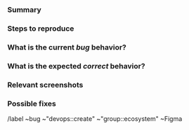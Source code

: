 <!---
Please read this!

Before opening a new issue, make sure to search for keywords in the issues
filtered by the "bug" label:

- https://gitlab.com/gitlab-org/gitlab-figma-plugin/-/issues?label_name%5B%5D=bug

and verify the issue you're about to submit isn't a duplicate.
--->

### Summary

<!-- Summarize the bug encountered concisely -->

### Steps to reproduce

<!-- How one can reproduce the issue - this is very important -->

### What is the current *bug* behavior?

<!-- What actually happens -->

### What is the expected *correct* behavior?

<!-- What you should see instead -->

### Relevant screenshots

<!-- Any screenshots or short videos that can help us see the bug that you experience -->

### Possible fixes

<!-- If you can, link to the line of code that might be responsible for the problem -->

/label ~bug ~"devops::create" ~"group::ecosystem" ~Figma 
